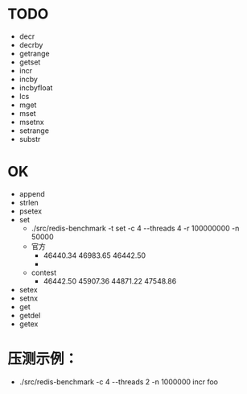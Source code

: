# TODO

- decr
- decrby
- getrange
- getset
- incr
- incby
- incbyfloat
- lcs
- mget
- mset
- msetnx
- setrange
- substr

# OK

- append
- strlen
- psetex
- set
  - ./src/redis-benchmark -t set -c 4 --threads 4 -r 100000000 -n 50000
  - 官方
    - 46440.34 46983.65 46442.50
    -
  - contest
    - 46442.50 45907.36 44871.22 47548.86
- setex
- setnx
- get
- getdel
- getex

# 压测示例：

- ./src/redis-benchmark -c 4 --threads 2 -n 1000000 incr foo